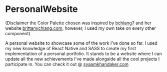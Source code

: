 # PersonalWebsite 
(Disclaimer the Color Palette chosen was inspired by [bchiang7](https://github.com/bchiang7) and her website [brittanychiang.com](https://www.brittanychiang.com), however, I used my own take on every other component)

A personal website to showcase some of the work I've done so far. I used my new knowledge of React Native and SASS to create my first implementation of a personal portfolio. It stands to be a website where I can update all the new achievements I've made alongside all the cool projects I participate in. You can check it out @ [syaamkhandaker.com](https://www.syaamkhandaker.com)
